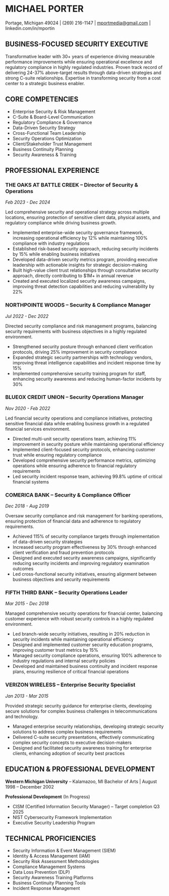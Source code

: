 # MICHAEL PORTER
Portage, Michigan 49024 | (269) 216-1147 | mportmedia@gmail.com | linkedin.com/in/mportin

## BUSINESS-FOCUSED SECURITY EXECUTIVE
Transformative leader with 30+ years of experience driving measurable performance improvements while ensuring operational excellence and regulatory compliance in highly regulated industries. Proven track record of delivering 24-37% above-target results through data-driven strategies and strong C-suite relationships. Expertise in transforming security from a cost center to a strategic business enabler.

## CORE COMPETENCIES
- Enterprise Security & Risk Management
- C-Suite & Board-Level Communication
- Regulatory Compliance & Governance
- Data-Driven Security Strategy
- Cross-Functional Team Leadership
- Security Operations Optimization
- Client/Stakeholder Trust Management
- Business Continuity Planning
- Security Awareness & Training

## PROFESSIONAL EXPERIENCE

### THE OAKS AT BATTLE CREEK – Director of Security & Operations
*Feb 2023 - Dec 2024*

Led comprehensive security and operational strategy across multiple locations, ensuring protection of sensitive client data, physical assets, and regulatory compliance while driving business growth.

- Implemented enterprise-wide security governance framework, increasing operational efficiency by 12% while maintaining 100% compliance with industry regulations
- Established risk-based security approach, reducing security incidents by 15% while enabling business initiatives
- Developed data-driven security metrics program, providing executive leadership with actionable insights for strategic decision-making
- Built high-value client trust relationships through consultative security approach, directly contributing to $1M+ in annual revenue
- Created and executed localized security awareness campaigns, improving threat detection capabilities and reducing vulnerability by 22%

### NORTHPOINTE WOODS – Security & Compliance Manager
*Jul 2022 - Dec 2022*

Directed security compliance and risk management programs, balancing security requirements with business objectives in a highly regulated environment.

- Strengthened security posture through enhanced client verification protocols, driving 25% improvement in security compliance
- Expanded strategic security partnerships with technology vendors, improving threat intelligence capabilities and incident response time by 15%
- Implemented comprehensive security training program for staff, enhancing security awareness and reducing human-factor incidents by 30%

### BLUEOX CREDIT UNION – Security Operations Manager
*Nov 2020 - Feb 2022*

Led financial security operations and compliance initiatives, protecting sensitive financial data while enabling business growth in a regulated financial services environment.

- Directed multi-unit security operations team, achieving 11% improvement in security posture while maintaining operational efficiency
- Implemented client-focused security protocols, enhancing customer trust while ensuring regulatory compliance
- Developed comprehensive security performance metrics, optimizing operations while ensuring adherence to financial regulatory requirements
- Led security incident response team, achieving 99.8% uptime of critical financial systems

### COMERICA BANK – Security & Compliance Officer
*Dec 2018 - Aug 2019*

Oversaw security compliance and risk management for banking operations, ensuring protection of financial data and adherence to regulatory requirements.

- Achieved 115% of security compliance targets through implementation of data-driven security strategies
- Increased security program effectiveness by 30% through enhanced client verification and fraud prevention protocols
- Designed and executed security awareness campaigns, significantly reducing security incidents and improving regulatory examination outcomes
- Led cross-functional security initiatives, ensuring alignment between business objectives and security requirements

### FIFTH THIRD BANK – Security Operations Leader
*Mar 2015 - Dec 2018*

Managed comprehensive security operations for financial center, balancing customer experience with robust security controls in a highly regulated environment.

- Led branch-wide security initiatives, resulting in 20% reduction in security incidents while maintaining operational efficiency
- Designed and implemented customer security education programs, improving customer trust metrics by 15%
- Managed security compliance operations, ensuring 100% adherence to industry regulations and internal security policies
- Developed and maintained business continuity and incident response plans, ensuring resilience of critical financial operations

### VERIZON WIRELESS – Enterprise Security Specialist
*Jan 2013 - Mar 2015*

Provided strategic security guidance for enterprise clients, developing secure solutions for complex business challenges in telecommunications and technology.

- Managed enterprise security relationships, developing strategic security solutions to address complex business requirements
- Delivered C-suite security presentations, effectively communicating complex security concepts to executive decision-makers
- Designed and facilitated security awareness training for enterprise clients, enhancing adoption of security best practices

## EDUCATION & PROFESSIONAL DEVELOPMENT

**Western Michigan University** – Kalamazoo, MI
Bachelor of Arts | August 1998 – December 2002

**Professional Development** (In Progress)
- CISM (Certified Information Security Manager) – Target completion Q3 2025
- NIST Cybersecurity Framework Implementation
- Executive Security Leadership Program

## TECHNICAL PROFICIENCIES
- Security Information & Event Management (SIEM)
- Identity & Access Management (IAM)
- Security Risk Assessment Methodologies
- Compliance Management Systems
- Data Loss Prevention (DLP)
- Security Awareness Training Platforms
- Business Continuity Planning Tools
- Incident Response Management